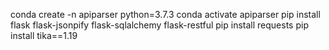 conda create -n apiparser python=3.7.3
conda activate apiparser
pip install flask flask-jsonpify flask-sqlalchemy flask-restful
pip install requests
pip install tika==1.19